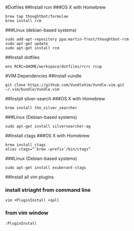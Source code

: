 #Dotfiles
##Install rcm
###OS X with Homebrew
```
brew tap thoughtbot/formulae
brew install rcm
```
###Linux (debian-based systems)
```
sudo add-apt-repository ppa:martin-frost/thoughtbot-rcm
sudo apt-get update
sudo apt-get install rcm
```
##Install dotfiles
```
env RCRC=$HOME/workspace/dotfiles/rcrc rcup
```
#VIM Dependencies
##Install vundle
```
git clone https://github.com/VundleVim/Vundle.vim.git ~/.vim/bundle/Vundle.vim
```
##Install silver-search
###OS X with Homebrew
```
brew install the_silver_searcher
```
###Linux (Debian-based systems)
```
sudo apt-get install silversearcher-ag
```
##Install ctags
###OS X with Homebrew
```
brew install ctags
alias ctags=“`brew —prefix`/bin/ctags”
```
###Linux (Debian-based systems)
```
sudo apt-get install exuberant-ctags
```
##Install all vim plugins
### install striaght from command line
```
vim +PluginInstall +qall
```
### from vim window
```
:PluginInstall
```
 
